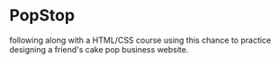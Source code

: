# PopStop
following along with a HTML/CSS course using this chance to practice designing a friend's cake pop business website.
